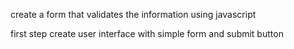 create a form that validates the information using javascript

first step create user interface with simple form and submit button